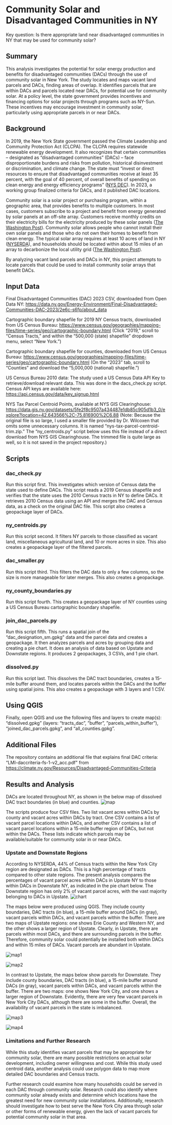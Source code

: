# Community Solar and Disadvantaged Communities in NY
Key question: Is there appropriate land near disadvantaged communities in NY that may be used for community solar?

## Summary
This analysis investigates the potential for solar energy production and benefits for disadvantaged communities (DACs) through the use of community solar in New York. The study locates and maps vacant land parcels and DACs, finding areas of overlap. It identifies parcels that are within DACs and parcels located near DACs, for potential use for community solar. At a policy level, the state government provides incentives and financing options for solar projects through programs such as NY-Sun. These incentives may encourage investment in community solar, particularly using appropriate parcels in or near DACs.

## Background
In 2019, the New York State government passed the Climate Leadership and Community Protection Act (CLCPA). The CLCPA requires statewide renewable energy development. It also recognizes that certain communities – designated as “disadvantaged communities” (DACs) – face disproportionate burdens and risks from pollution, historical disinvestment or discrimination, and climate change. The state must “invest or direct resources to ensure that disadvantaged communities receive at least 35 percent, with the goal of 40 percent, of overall benefits of spending on clean energy and energy efficiency programs” ([NYS DEC](https://dec.ny.gov/news/press-releases/2023/3/new-york-state-climate-justice-working-group-finalizes-disadvantaged-communities-criteria-to-advance-climate-justice#:~:text=The%20Climate%20Act%20requires%20New,Climate%20Act%20prioritizes%20climate%20justice.)). In 2023, a working group finalized criteria for DACs, and it published DAC locations.

Community solar is a solar project or purchasing program, within a geographic area, that provides benefits to multiple customers. In most cases, customers subscribe to a project and benefit from energy generated by solar panels at an off-site array. Customers receive monthly credits on their electricity bills for the electricity produced by these solar panels ([The Washington Post](https://www.washingtonpost.com/climate-environment/2023/10/10/community-solar-renters-apartments-discounted-electricity/)). Community solar allows people who cannot install their own solar panels and those who do not own their homes to benefit from clean energy. The typical solar array requires at least 10 acres of land in NY ([NYSERDA](https://www.nyserda.ny.gov/All-Programs/NY-Sun/Solar-for-Your-Business/How-to-Go-Solar/Leasing-Your-Land)), and households should be located within about 15 miles of an array to decarbonize the local utility grid ([The Washington Post](https://www.washingtonpost.com/climate-environment/2023/10/10/community-solar-renters-apartments-discounted-electricity/)).

By analyzing vacant land parcels and DACs in NY, this project attempts to locate parcels that could be used to install community solar arrays that benefit DACs.

## Input Data
Final Disadvantaged Communities (DAC) 2023 CSV, downloaded from Open Data NY: https://data.ny.gov/Energy-Environment/Final-Disadvantaged-Communities-DAC-2023/2e6c-s6fp/about_data

Cartographic boundary shapefile for 2019 NY Census tracts, downloaded from US Census Bureau: https://www.census.gov/geographies/mapping-files/time-series/geo/cartographic-boundary.html (Click “2019,” scroll to “Census Tracts,” and within the “500,000 (state) shapefile” dropdown menu, select “New York.”)

Cartographic boundary shapefile for counties, downloaded from US Census Bureau: https://www.census.gov/geographies/mapping-files/time-series/geo/cartographic-boundary.html 
(On the “2023” tab, scroll to “Counties” and download the “5,000,000 (national) shapefile.”)

US Census Bureau 2010 data: The study used a US Census Data API Key to retrieve/download relevant data. This was done in the dacs_check.py script. Census API keys are available here: https://api.census.gov/data/key_signup.html

NYS Tax Parcel Centroid Points, available at NYS GIS Clearinghouse: https://data.gis.ny.gov/datasets/5fe2f8c9507a434487e1db85c905d1b3_0/explore?location=42.643566%2C-75.816900%2C6.88
(Note: Because the original file is so large, I used a smaller file provided by Dr. Wilcoxen that omits some unnecessary columns. It is named “nys-tax-parcel-centroid-trim.zip.” The “ny_centroids.py” script below uses this file instead of a direct download from NYS GIS Clearinghouse. The trimmed file is quite large as well, so it is not saved in the project repository.)

## Scripts

### dac_check.py
Run this script first. This investigates which version of Census data the state used to define DACs. This script reads a 2019 Census shapefile and verifies that the state uses the 2010 Census tracts in NY to define DACs. It retrieves 2010 Census data using an API and merges the DAC and Census data, as a check on the original DAC file. This script also creates a geopackage layer of DACs.

### ny_centroids.py
Run this script second. It filters NY parcels to those classified as vacant land, miscellaneous agricultural land, and 10 or more acres in size. This also creates a geopackage layer of the filtered parcels.

### dac_smaller.py
Run this script third. This filters the DAC data to only a few columns, so the size is more manageable for later merges. This also creates a geopackage.

### ny_county_boundaries.py
Run this script fourth. This creates a geopackage layer of NY counties using a US Census Bureau cartographic boundary shapefile.

### join_dac_parcels.py
Run this script fifth. This runs a spatial join of the “dac_designation_sm.gpkg" data and the parcel data and creates a geopackage. It then analyzes parcels and acres by grouping data and creating a pie chart. It does an analysis of data based on Upstate and Downstate regions. It produces 2 geopackages, 3 CSVs, and 1 pie chart. 

### dissolved.py
Run this script last. This dissolves the DAC tract boundaries, creates a 15-mile buffer around them, and locates parcels within the DACs and the buffer using spatial joins. This also creates a geopackage with 3 layers and 1 CSV.

## Using QGIS
Finally, open QGIS and use the following files and layers to create map(s): “dissolved.gpkg” (layers: “tracts_dac”, ”buffer”, ”parcels_within_buffer”), “joined_dac_parcels.gpkg”, and “all_counties.gpkg”.

## Additional Files
The repository contains an additional file that explains final DAC criteria: “LMI-daccriteria-fs-1-v2_acc.pdf" from https://climate.ny.gov/Resources/Disadvantaged-Communities-Criteria

## Results and Analysis
DACs are located throughout NY, as shown in the below map of dissolved DAC tract boundaries (in blue) and counties. 
![map](https://github.com/jeostro/solar_energy_disadvantaged_communities/blob/main/Visualizations/state_dacs.png)

The scripts produce four CSV files. Two list vacant acres within DACs by county and vacant acres within DACs by tract. One CSV contains a list of vacant parcel locations within DACs, and another CSV contains a list of vacant parcel locations within a 15-mile buffer region of DACs, but not within the DACs. These lists indicate which parcels may be available/suitable for community solar in or near DACs.

### Upstate and Downstate Regions
According to NYSERDA, 44% of Census tracts within the New York City region are designated as DACs. This is a high percentage of tracts compared to other state regions. The present analysis compares the percentages of vacant parcel acres within DACs in Upstate NY to those within DACs in Downstate NY, as indicated in the pie chart below. The Downstate region has only 2% of vacant parcel acres, with the vast majority belonging to DACs in Upstate. 
![chart](https://github.com/jeostro/solar_energy_disadvantaged_communities/blob/main/Visualizations/acres_in_DACs_NY_regions.png)

The maps below were produced using QGIS. They include county boundaries, DAC tracts (in blue), a 15-mile buffer around DACs (in gray), vacant parcels within DACs, and vacant parcels within the buffer. There are two maps of Upstate regions: one shows Erie County and Western NY, and the other shows a larger region of Upstate. Clearly, in Upstate, there are parcels within most DACs, and there are surrounding parcels in the buffer. Therefore, community solar could potentially be installed both within DACs and within 15 miles of DACs. Vacant parcels are abundant in Upstate.

![map1](https://github.com/jeostro/solar_energy_disadvantaged_communities/blob/main/Visualizations/upstate_parcels_dacs.png)


![map2](https://github.com/jeostro/solar_energy_disadvantaged_communities/blob/main/Visualizations/upstate_zoom_out_parcels_dacs.png)


In contrast to Upstate, the maps below show parcels for Downstate. They include county boundaries, DAC tracts (in blue), a 15-mile buffer around DACs (in gray), vacant parcels within DACs, and vacant parcels within the buffer. There are two maps: one shows New York City, and one shows a larger region of Downstate. Evidently, there are very few vacant parcels in New York City DACs, although there are some in the buffer. Overall, the availability of vacant parcels in the state is imbalanced.

![map3](https://github.com/jeostro/solar_energy_disadvantaged_communities/blob/main/Visualizations/downstate_parcels_dacs.png)

![map4](https://github.com/jeostro/solar_energy_disadvantaged_communities/blob/main/Visualizations/downstate_zoom_out_parcels_dacs.png)


### Limitations and Further Research 
While this study identifies vacant parcels that may be appropriate for community solar, there are many possible restrictions on actual solar development, including owner willingness and cost. While this study used centroid data, another analysis could use polygon data to map more detailed DAC boundaries and Census tracts. 

Further research could examine how many households could be served in each DAC through community solar. Research could also identify where community solar already exists and determine which locations have the greatest need for new community solar installations. Additionally, research should investigate how to best serve the New York City area through solar or other forms of renewable energy, given the lack of vacant parcels for potential community solar in that area.
